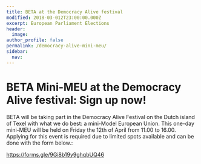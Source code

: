 ```yaml
---
title: BETA at the Democracy Alive festival
modified: 2018-03-012T23:00:00.000Z
excerpt: European Parliament Elections
header:
  image:
author_profile: false
permalink: /democracy-alive-mini-meu/
sidebar:
  nav:
---
```

# BETA Mini-MEU at the Democracy Alive festival: Sign up now!

BETA will be taking part in the Democracy Alive Festival on the Dutch island of Texel with what we do best: a mini-Model European Union. This one-day mini-MEU will be held on Friday the 12th of April from 11.00 to 16.00. Applying for this event is required due to limited spots available and can be done with the form below.:

<https://forms.gle/9Gi8b19y9ghqbUQ46>
